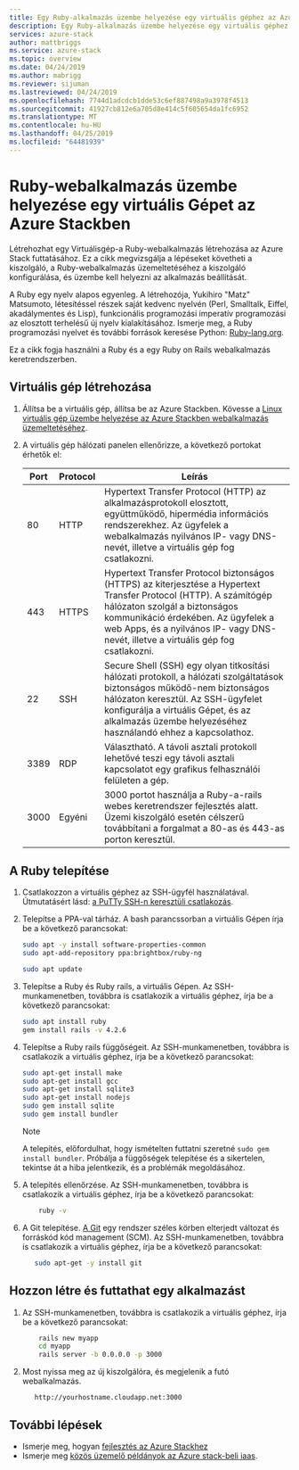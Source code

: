 ```yaml
---
title: Egy Ruby-alkalmazás üzembe helyezése egy virtuális géphez az Azure Stackben |} A Microsoft Docs
description: Egy Ruby-alkalmazás üzembe helyezése egy virtuális géphez az Azure Stackben.
services: azure-stack
author: mattbriggs
ms.service: azure-stack
ms.topic: overview
ms.date: 04/24/2019
ms.author: mabrigg
ms.reviewer: sijuman
ms.lastreviewed: 04/24/2019
ms.openlocfilehash: 7744d1adcdcb1dde53c6ef887498a9a3978f4513
ms.sourcegitcommit: 41927cb812e6a705d8e414c5f605654da1fc6952
ms.translationtype: MT
ms.contentlocale: hu-HU
ms.lasthandoff: 04/25/2019
ms.locfileid: "64481939"
---
```

# <a name="how-to-deploy-a-ruby-web-app-to-a-vm-in-azure-stack"></a>Ruby-webalkalmazás üzembe helyezése egy virtuális Gépet az Azure Stackben

Létrehozhat egy Virtuálisgép-a Ruby-webalkalmazás létrehozása az Azure Stack futtatásához. Ez a cikk megvizsgálja a lépéseket követheti a kiszolgáló, a Ruby-webalkalmazás üzemeltetéséhez a kiszolgáló konfigurálása, és üzembe kell helyezni az alkalmazás beállítását.

A Ruby egy nyelv alapos egyenleg. A létrehozója, Yukihiro "Matz" Matsumoto, létesítéssel részek saját kedvenc nyelvén (Perl, Smalltalk, Eiffel, akadálymentes és Lisp), funkcionális programozási imperatív programozási az elosztott terhelésű új nyelv kialakításához. Ismerje meg, a Ruby programozási nyelvet és további források keresése Python: [Ruby-lang.org](https://www.ruby-lang.org).

Ez a cikk fogja használni a Ruby és a egy Ruby on Rails webalkalmazás keretrendszerben.

## <a name="create-a-vm"></a>Virtuális gép létrehozása

1. Állítsa be a virtuális gép, állítsa be az Azure Stackben. Kövesse a [Linux virtuális gép üzembe helyezése az Azure Stackben webalkalmazás üzemeltetéséhez](azure-stack-dev-start-howto-deploy-linux.md).

2. A virtuális gép hálózati panelen ellenőrizze, a következő portokat érhetők el:

    | Port | Protocol | Leírás |
    | --- | --- | --- |
    | 80 | HTTP | Hypertext Transfer Protocol (HTTP) az alkalmazásprotokoll elosztott, együttműködő, hipermédia információs rendszerekhez. Az ügyfelek a webalkalmazás nyilvános IP- vagy DNS-nevét, illetve a virtuális gép fog csatlakozni. |
    | 443 | HTTPS | Hypertext Transfer Protocol biztonságos (HTTPS) az kiterjesztése a Hypertext Transfer Protocol (HTTP). A számítógép hálózaton szolgál a biztonságos kommunikáció érdekében. Az ügyfelek a web Apps, és a nyilvános IP- vagy DNS-nevét, illetve a virtuális gép fog csatlakozni. |
    | 22 | SSH | Secure Shell (SSH) egy olyan titkosítási hálózati protokoll, a hálózati szolgáltatások biztonságos működő-nem biztonságos hálózaton keresztül. Az SSH-ügyfelet konfigurálja a virtuális Gépet, és az alkalmazás üzembe helyezéséhez használandó ehhez a kapcsolathoz. |
    | 3389 | RDP | Választható. A távoli asztali protokoll lehetővé teszi egy távoli asztali kapcsolatot egy grafikus felhasználói felületen a gép.   |
    | 3000 | Egyéni | 3000 portot használja a Ruby-a-rails webes keretrendszer fejlesztés alatt. Üzemi kiszolgáló esetén célszerű továbbítani a forgalmat a 80-as és 443-as porton keresztül. |

## <a name="install-ruby"></a>A Ruby telepítése

1. Csatlakozzon a virtuális géphez az SSH-ügyfél használatával. Útmutatásért lásd: [a PuTTy SSH-n keresztüli csatlakozás](azure-stack-dev-start-howto-ssh-public-key.md#connect-via-ssh-with-putty).
1. Telepítse a PPA-val tárház. A bash parancssorban a virtuális Gépen írja be a következő parancsokat:

    ```bash  
    sudo apt -y install software-properties-common
    sudo apt-add-repository ppa:brightbox/ruby-ng

    sudo apt update
    ```

2. Telepítse a Ruby és Ruby rails, a virtuális Gépen. Az SSH-munkamenetben, továbbra is csatlakozik a virtuális géphez, írja be a következő parancsokat:

    ```bash  
    sudo apt install ruby
    gem install rails -v 4.2.6
    ```

3. Telepítse a Ruby rails függőségeit. Az SSH-munkamenetben, továbbra is csatlakozik a virtuális géphez, írja be a következő parancsokat:

    ```bash  
    sudo apt-get install make
    sudo apt-get install gcc
    sudo apt-get install sqlite3
    sudo apt-get install nodejs
    sudo gem install sqlite
    sudo gem install bundler
    ```

    > [!Note]  
    > A telepítés, előfordulhat, hogy ismételten futtatni szeretné `sudo gem install bundler`. Próbálja a függőségek telepítése és a sikertelen, tekintse át a hiba jelentkezik, és a problémák megoldásához.

4. A telepítés ellenőrzése. Az SSH-munkamenetben, továbbra is csatlakozik a virtuális géphez, írja be a következő parancsokat:

    ```bash  
        ruby -v
    ```

3. A Git telepítése. [A Git](https://git-scm.com) egy rendszer széles körben elterjedt változat és forráskód kód management (SCM). Az SSH-munkamenetben, továbbra is csatlakozik a virtuális géphez, írja be a következő parancsokat:

    ```bash  
       sudo apt-get -y install git
    ```

## <a name="create-and-run-an-app"></a>Hozzon létre és futtathat egy alkalmazást

1. Az SSH-munkamenetben, továbbra is csatlakozik a virtuális géphez, írja be a következő parancsokat:

    ```bash
        rails new myapp
        cd myapp
        rails server -b 0.0.0.0 -p 3000
    ```

2.  Most nyissa meg az új kiszolgálóra, és megjelenik a futó webalkalmazás.

    ```HTTP  
       http://yourhostname.cloudapp.net:3000
    ```

## <a name="next-steps"></a>További lépések

- Ismerje meg, hogyan [fejlesztés az Azure Stackhez](azure-stack-dev-start.md)
- Ismerje meg [közös üzemelő példányok az Azure stack-beli iaas](azure-stack-dev-start-deploy-app.md).